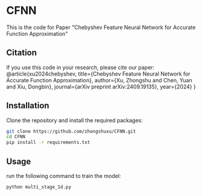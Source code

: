 # CFNN
This is the code for Paper "Chebyshev Feature Neural Network for Accurate Function Approximation"
## Citation
If you use this code in your research, please cite our paper:
@article{xu2024chebyshev,
  title={Chebyshev Feature Neural Network for Accurate Function Approximation},
  author={Xu, Zhongshu and Chen, Yuan and Xiu, Dongbin},
  journal={arXiv preprint arXiv:2409.19135},
  year={2024}
}
## Installation
Clone the repository and install the required packages:
```bash
git clone https://github.com/zhongshuxu/CFNN.git
cd CFNN
pip install -r requirements.txt
```
## Usage
run the following command to train the model:
```bash
python multi_stage_1d.py
```
